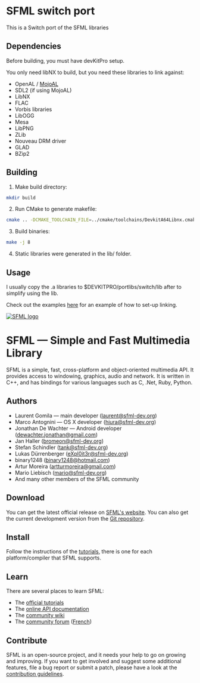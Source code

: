 # SFML switch port
This is a Switch port of the SFML libraries

## Dependencies
Before building, you must have devKitPro setup.

You only need libNX to build, but you need these libraries to link against:

  + OpenAL / [MojoAL](https://github.com/TomBebb/mojoAL-switch)
  + SDL2 (if using MojoAL)
  + LibNX
  + FLAC
  + Vorbis libraries
  + LibOGG
  + Mesa
  + LibPNG
  + ZLib
  + Nouveau DRM driver
  + GLAD
  + BZip2


## Building

1. Make build directory:

```bash
mkdir build
```

2. Run CMake to generate makefile:

```bash
cmake .. -DCMAKE_TOOLCHAIN_FILE=../cmake/toolchains/DevkitA64Libnx.cmake
```

3. Build binaries:

```bash
make -j 8
```

4. Static libraries were generated in the lib/ folder.

## Usage

I usually copy the .a libraries to $DEVKITPRO/portlibs/switch/lib after to simplify using the lib.


Check out the examples [here](https://github.com/TomBebb/switch-examples/tree/master/sfml) for an example of how to set-up linking.




[![SFML logo](https://www.sfml-dev.org/images/logo.png)](https://www.sfml-dev.org)

# SFML — Simple and Fast Multimedia Library

SFML is a simple, fast, cross-platform and object-oriented multimedia API. It provides access to windowing, graphics, audio and network. It is written in C++, and has bindings for various languages such as C, .Net, Ruby, Python.

## Authors

  - Laurent Gomila — main developer (laurent@sfml-dev.org)
  - Marco Antognini — OS X developer (hiura@sfml-dev.org)
  - Jonathan De Wachter — Android developer (dewachter.jonathan@gmail.com)
  - Jan Haller (bromeon@sfml-dev.org)
  - Stefan Schindler (tank@sfml-dev.org)
  - Lukas Dürrenberger (eXpl0it3r@sfml-dev.org)
  - binary1248 (binary1248@hotmail.com)
  - Artur Moreira (artturmoreira@gmail.com)
  - Mario Liebisch (mario@sfml-dev.org)
  - And many other members of the SFML community

## Download

You can get the latest official release on [SFML's website](https://www.sfml-dev.org/download.php). You can also get the current development version from the [Git repository](https://github.com/SFML/SFML).

## Install

Follow the instructions of the [tutorials](https://www.sfml-dev.org/tutorials/), there is one for each platform/compiler that SFML supports.

## Learn

There are several places to learn SFML:

  * The [official tutorials](https://www.sfml-dev.org/tutorials/)
  * The [online API documentation](https://www.sfml-dev.org/documentation/)
  * The [community wiki](https://github.com/SFML/SFML/wiki/)
  * The [community forum](https://en.sfml-dev.org/forums/) ([French](https://fr.sfml-dev.org/forums/))

## Contribute

SFML is an open-source project, and it needs your help to go on growing and improving. If you want to get involved and suggest some additional features, file a bug report or submit a patch, please have a look at the [contribution guidelines](https://www.sfml-dev.org/contribute.php).
